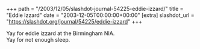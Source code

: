 +++
path = "/2003/12/05/slashdot-journal-54225-eddie-izzard/"
title = "Eddie Izzard"
date = "2003-12-05T00:00:00+00:00"
[extra]
slashdot_url = "https://slashdot.org/journal/54225/eddie-izzard"
+++

<p>Yay for eddie izzard at the Birmingham NIA.<br>Yay for not enough sleep.</p>

